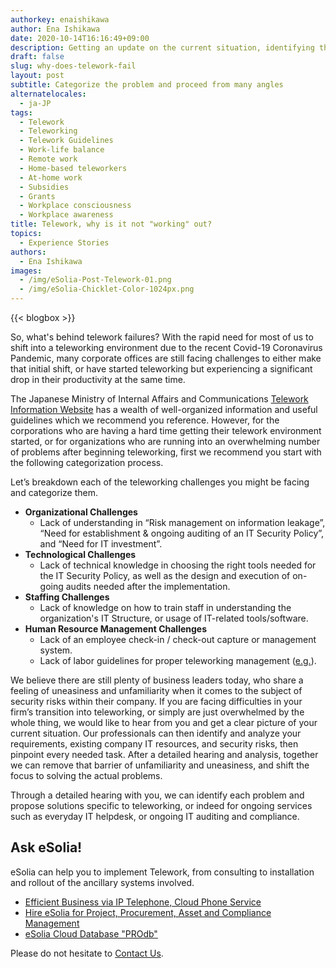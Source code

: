 ```yaml
---
authorkey: enaishikawa
author: Ena Ishikawa
date: 2020-10-14T16:16:49+09:00
description: Getting an update on the current situation, identifying the actual problems, and also providing clear solutions will improve the efficiency of teleworking.
draft: false
slug: why-does-telework-fail
layout: post
subtitle: Categorize the problem and proceed from many angles
alternatelocales:
  - ja-JP
tags:
  - Telework
  - Teleworking
  - Telework Guidelines
  - Work-life balance
  - Remote work
  - Home-based teleworkers
  - At-home work
  - Subsidies
  - Grants
  - Workplace consciousness
  - Workplace awareness
title: Telework, why is it not "working" out?
topics:
  - Experience Stories
authors:
  - Ena Ishikawa
images:
  - /img/eSolia-Post-Telework-01.png
  - /img/eSolia-Chicklet-Color-1024px.png
---
```


{{< blogbox >}}

So, what's behind telework failures? With the rapid need for most of us to shift into a teleworking environment due to the recent Covid-19 Coronavirus Pandemic, many corporate offices are still facing challenges to either make that initial shift, or have started teleworking but experiencing a significant drop in their productivity at the same time.

The Japanese Ministry of Internal Affairs and Communications [Telework Information Website](https://www.soumu.go.jp/main_sosiki/joho_tsusin/telework/) has a wealth of well-organized information and useful guidelines which we recommend you reference. However, for the corporations who are having a hard time getting their telework environment started, or for organizations who are running into an overwhelming number of problems after beginning teleworking, first we recommend you start with the following categorization process.

Let’s breakdown each of the teleworking challenges you might be facing and categorize them. 

* **Organizational Challenges**
   * Lack of understanding in “Risk management on information leakage”, “Need for establishment & 
ongoing auditing of an IT Security Policy”, and “Need for IT investment”. 
* **Technological Challenges**
   * Lack of technical knowledge in choosing the right tools needed for the IT Security Policy, as well as the
design and execution of on-going audits needed after the implementation.
* **Staffing Challenges**
   * Lack of knowledge on how to train staff in understanding the organization's IT Structure, or usage of IT-related tools/software.
* **Human Resource Management Challenges**
   * Lack of an employee check-in / check-out capture or management system.
   * Lack of labor guidelines for proper teleworking management ([e.g.](https://www.mhlw.go.jp/content/000553510.pdf)).

We believe there are still plenty of business leaders today, who share a feeling of uneasiness and unfamiliarity when it comes to the subject of security risks within their company. If you are facing difficulties in your firm’s transition into teleworking, or simply are just overwhelmed by the whole thing, we would like to hear from you and get a clear picture of your current situation. Our professionals can then identify and analyze your requirements, existing company IT resources, and security risks, then pinpoint every needed task. After a detailed hearing and analysis, together we can remove that barrier of unfamiliarity and uneasiness, and shift the focus to solving the actual problems.

Through a detailed hearing with you, we can identify each problem and propose solutions specific to teleworking, or indeed for ongoing services such as everyday IT helpdesk, or ongoing IT auditing and compliance.  

## Ask eSolia!

eSolia can help you to implement Telework, from consulting to installation and rollout of the ancillary systems involved.

* [Efficient Business via IP Telephone, Cloud Phone Service](http://esolia.com/telephone/)
* [Hire eSolia for Project, Procurement, Asset and Compliance Management](http://esolia.com/process/)
* [eSolia Cloud Database "PROdb"](http://esolia.com/prodb/)

Please do not hesitate to [Contact Us](http://esolia.co.jp/info-request).
